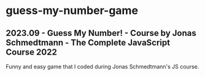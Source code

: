 # guess-my-number-game
## 2023.09 - Guess My Number! - Course by Jonas Schmedtmann - The Complete JavaScript Course 2022
Funny and easy game that I coded during Jonas Schmedtmann's JS course.
